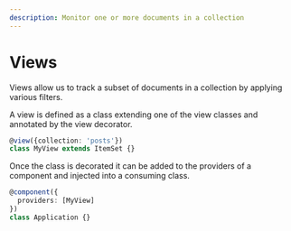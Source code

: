 ```yaml
---
description: Monitor one or more documents in a collection
---
```


# Views

Views allow us to track a subset of documents in a collection by applying various filters.

A view is defined as a class extending one of the view classes and annotated by the view decorator.

```typescript
@view({collection: 'posts'})
class MyView extends ItemSet {}
```

Once the class is decorated it can be added to the providers of a component and injected into a consuming class.

```typescript
@component({
  providers: [MyView]
})
class Application {}
```



